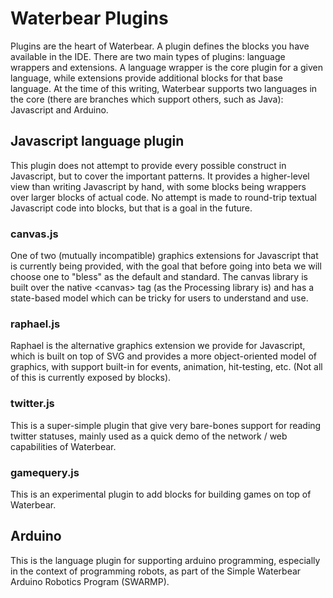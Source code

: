 # Waterbear Plugins

Plugins are the heart of Waterbear. A plugin defines the blocks you have available in the IDE. There are two main types of plugins: language wrappers and extensions. A language wrapper is the core plugin for a given language, while extensions provide additional blocks for that base language. At the time of this writing, Waterbear supports two languages in the core (there are branches which support others, such as Java): Javascript and Arduino.

## Javascript language plugin

This plugin does not attempt to provide every possible construct in Javascript, but to cover the important patterns. It provides a higher-level view than writing Javascript by hand, with some blocks being wrappers over larger blocks of actual code. No attempt is made to round-trip textual Javascript code into blocks, but that is a goal in the future.

### canvas.js

One of two (mutually incompatible) graphics extensions for Javascript that is currently being provided, with the goal that before going into beta we will choose one to "bless" as the default and standard. The canvas library is built over the native &lt;canvas&gt; tag (as the Processing library is) and has a state-based model which can be tricky for users to understand and use.

### raphael.js

Raphael is the alternative graphics extension we provide for Javascript, which is built on top of SVG and provides a more object-oriented model of graphics, with support built-in for events, animation, hit-testing, etc. (Not all of this is currently exposed by blocks).

### twitter.js

This is a super-simple plugin that give very bare-bones support for reading twitter statuses, mainly used as a quick demo of the network / web capabilities of Waterbear.

### gamequery.js

This is an experimental plugin to add blocks for building games on top of Waterbear.

## Arduino

This is the language plugin for supporting arduino programming, especially in the context of programming robots, as part of the Simple Waterbear Arduino Robotics Program (SWARMP).
